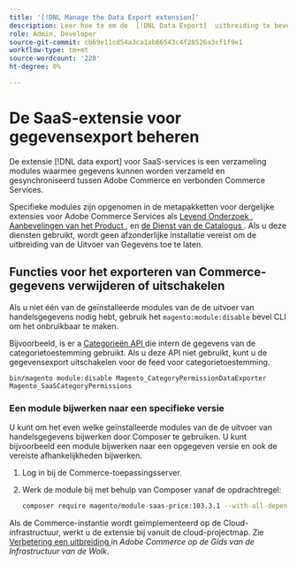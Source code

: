 ```yaml
---
title: '[!DNL Manage the Data Export extension]'
description: Leer hoe te om de  [!DNL Data Export]  uitbreiding te bevorderen en de diensten van de gegevensuitvoer te verwijderen of onbruikbaar te maken die niet worden vereist.
role: Admin, Developer
source-git-commit: cb69e11cd54a3ca1ab66543c4f28526a3cf1f9e1
workflow-type: tm+mt
source-wordcount: '228'
ht-degree: 0%

---
```


# De SaaS-extensie voor gegevensexport beheren

De extensie [!DNL data export] voor SaaS-services is een verzameling modules waarmee gegevens kunnen worden verzameld en gesynchroniseerd tussen Adobe Commerce en verbonden Commerce Services.

Specifieke modules zijn opgenomen in de metapakketten voor dergelijke extensies voor Adobe Commerce Services
als [ Levend Onderzoek ](/help/live-search/overview.md), [ Aanbevelingen van het Product ](/help/product-recommendations/overview.md), en [ de Dienst van de Catalogus ](/help/catalog-service/overview.md). Als u deze diensten gebruikt, wordt geen afzonderlijke installatie vereist om de uitbreiding van de Uitvoer van Gegevens toe te laten.

## Functies voor het exporteren van Commerce-gegevens verwijderen of uitschakelen

Als u niet één van de geïnstalleerde modules van de de uitvoer van handelsgegevens nodig hebt, gebruik het `magento:module:disable` bevel CLI om het onbruikbaar te maken.

Bijvoorbeeld, is er a [ Categorieën API ](https://developer.adobe.com/commerce/services/graphql/catalog-service/categories/) die intern de gegevens van de categorietoestemming gebruikt. Als u deze API niet gebruikt, kunt u de gegevensexport uitschakelen voor de feed voor categorietoestemming.

```shell script
bin/magento module:disable Magento_CategoryPermissionDataExporter Magento_SaaSCategoryPermissions
```

### Een module bijwerken naar een specifieke versie

U kunt om het even welke geïnstalleerde modules van de de uitvoer van handelsgegevens bijwerken door Composer te gebruiken. U kunt bijvoorbeeld een module bijwerken naar een opgegeven versie en ook de vereiste afhankelijkheden bijwerken.

1. Log in bij de Commerce-toepassingsserver.

1. Werk de module bij met behulp van Composer vanaf de opdrachtregel:

   ```bash
   composer require magento/module-saas-price:103.3.1 --with-all-dependencies
   ```

Als de Commerce-instantie wordt geïmplementeerd op de Cloud-infrastructuur, werkt u de extensie bij vanuit de cloud-projectmap. Zie [ Verbetering een uitbreiding ](https://experienceleague.adobe.com/nl/docs/commerce-cloud-service/user-guide/configure-store/extensions#upgrade-an-extension) in _Adobe Commerce op de Gids van de Infrastructuur van de Wolk_.
